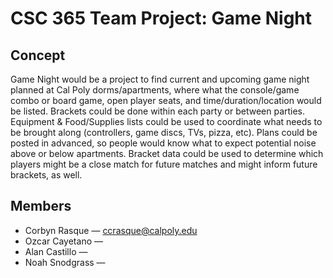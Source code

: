 # CSC 365 Team Project: Game Night

## Concept

Game Night would be a project to find current and upcoming game night planned at Cal Poly dorms/apartments, where what the console/game combo or board game, open player seats, and time/duration/location would be listed. Brackets could be done within each party or between parties. Equipment & Food/Supplies lists could be used to coordinate what needs to be brought along (controllers, game discs, TVs, pizza, etc). Plans could be posted in advanced, so people would know what to expect potential noise above or below apartments. Bracket data could be used to determine which players might be a close match for future matches and might inform future brackets, as well. 

## Members
* Corbyn Rasque — ccrasque@calpoly.edu
* Ozcar Cayetano —
* Alan Castillo —
* Noah Snodgrass —
